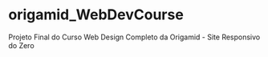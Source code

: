 # origamid_WebDevCourse
Projeto Final do Curso Web Design Completo da Origamid - Site Responsivo do Zero
